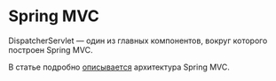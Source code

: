 # Spring MVC

DispatcherServlet — один из главных компонентов, вокруг которого построен Spring MVC.

В статье подробно [описывается](https://javastudy.ru/spring-mvc/spring-mvc-basic/) архитектура Spring MVC.
